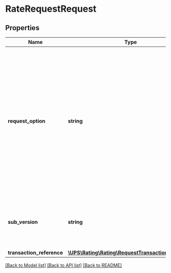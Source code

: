 # RateRequestRequest

## Properties
Name | Type | Description | Notes
------------ | ------------- | ------------- | -------------
**request_option** | **string** | Used to define the request type.  Valid Values:Rate &#x3D; The server rates (The default Request option is Rate if a Request Option is not provided). Shop &#x3D; The server validates the shipment, and returns rates for all UPS products from the ShipFrom to the ShipTo addresses. Ratetimeintransit &#x3D; The server rates with transit time informationShoptimeintransit &#x3D; The server validates the shipment, and returns rates and transit times for all UPS products from the ShipFrom to the ShipTo addresses.Rate is the only valid request option for UPS Ground Freight Pricing requests. | 
**sub_version** | **string** | Indicates Rate API to display the new release features in Rate API response based on Rate release. See the What&#x27;s New section for the latest Rate release. Supported values: 1601, 1607, 1701, 1707, 2108, 2205 | [optional] 
**transaction_reference** | [**\UPS\Rating\Rating\RequestTransactionReference**](RequestTransactionReference.md) |  | [optional] 

[[Back to Model list]](../../README.md#documentation-for-models) [[Back to API list]](../../README.md#documentation-for-api-endpoints) [[Back to README]](../../README.md)

